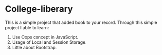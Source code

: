 # College-liberary
This is a simple project that added book to your record.
Through this simple project I able to learn:
1) Use Oops concept in JavaScript.
2) Usage of Local and Session Storage.
3) Little about Bootstrap.


